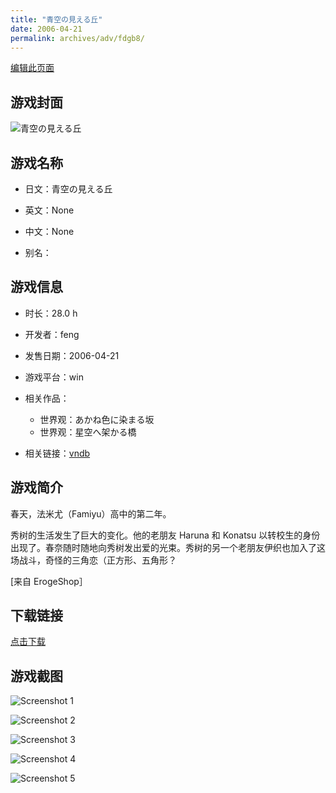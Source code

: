 ```yaml
---
title: "青空の見える丘"
date: 2006-04-21
permalink: archives/adv/fdgb8/
---
```

[编辑此页面](https://github.com/ACG-3/ADV3-source/blob/main/source/_posts/%E9%9D%92%E7%A9%BA%E3%81%AE%E8%A6%8B%E3%81%88%E3%82%8B%E4%B8%98.md)

## 游戏封面

![青空の見える丘](https://pan.timero.xyz/d/onedrive/img_lib_001/%E9%9D%92%E7%A9%BA%E3%81%AE%E8%A6%8B%E3%81%88%E3%82%8B%E4%B8%98_cover.avif)


## 游戏名称

- 日文：青空の見える丘
- 英文：None
- 中文：None

- 别名：


## 游戏信息

- 时长：28.0 h
- 开发者：feng
- 发售日期：2006-04-21
- 游戏平台：win
- 相关作品：
   - 世界观：あかね色に染まる坂
   - 世界观：星空へ架かる橋

- 相关链接：[vndb](https://vndb.org/v1073)


## 游戏简介

春天，法米尤（Famiyu）高中的第二年。

秀树的生活发生了巨大的变化。他的老朋友 Haruna 和 Konatsu 以转校生的身份出现了。春奈随时随地向秀树发出爱的光束。秀树的另一个老朋友伊织也加入了这场战斗，奇怪的三角恋（正方形、五角形？

[来自 ErogeShop］


## 下载链接

[点击下载](https://pan.timero.xyz/onedrive/adv_lib_001/%E9%9D%92%E7%A9%BA%E3%81%AE%E8%A6%8B%E3%81%88%E3%82%8B%E4%B8%98)


## 游戏截图


![Screenshot 1](https://pan.timero.xyz/d/onedrive/img_lib_001/%E9%9D%92%E7%A9%BA%E3%81%AE%E8%A6%8B%E3%81%88%E3%82%8B%E4%B8%98_Screenshot_1.avif)

![Screenshot 2](https://pan.timero.xyz/d/onedrive/img_lib_001/%E9%9D%92%E7%A9%BA%E3%81%AE%E8%A6%8B%E3%81%88%E3%82%8B%E4%B8%98_Screenshot_2.avif)

![Screenshot 3](https://pan.timero.xyz/d/onedrive/img_lib_001/%E9%9D%92%E7%A9%BA%E3%81%AE%E8%A6%8B%E3%81%88%E3%82%8B%E4%B8%98_Screenshot_3.avif)

![Screenshot 4](https://pan.timero.xyz/d/onedrive/img_lib_001/%E9%9D%92%E7%A9%BA%E3%81%AE%E8%A6%8B%E3%81%88%E3%82%8B%E4%B8%98_Screenshot_4.avif)

![Screenshot 5](https://pan.timero.xyz/d/onedrive/img_lib_001/%E9%9D%92%E7%A9%BA%E3%81%AE%E8%A6%8B%E3%81%88%E3%82%8B%E4%B8%98_Screenshot_5.avif)

